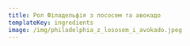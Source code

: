 ```yaml
---
title: Рол Філадельфія з лососем та авокадо
templateKey: ingredients
image: /img/philadelphia_z_lososem_i_avokado.jpeg
---
```

